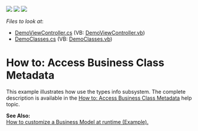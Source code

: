 <!-- default badges list -->
![](https://img.shields.io/endpoint?url=https://codecentral.devexpress.com/api/v1/VersionRange/128586688/10.2.3%2B)
[![](https://img.shields.io/badge/Open_in_DevExpress_Support_Center-FF7200?style=flat-square&logo=DevExpress&logoColor=white)](https://supportcenter.devexpress.com/ticket/details/E1649)
[![](https://img.shields.io/badge/📖_How_to_use_DevExpress_Examples-e9f6fc?style=flat-square)](https://docs.devexpress.com/GeneralInformation/403183)
<!-- default badges end -->
<!-- default file list -->
*Files to look at*:

* [DemoViewController.cs](./CS/UsesTypesInfo.Module.Win/DemoViewController.cs) (VB: [DemoViewController.vb](./VB/UsesTypesInfo.Module.Win/DemoViewController.vb))
* [DemoClasses.cs](./CS/UsesTypesInfo.Module/DemoClasses.cs) (VB: [DemoClasses.vb](./VB/UsesTypesInfo.Module/DemoClasses.vb))
<!-- default file list end -->
# How to: Access Business Class Metadata


<p>This example illustrates how use the types info subsystem. The complete description is available in the <a href="http://documentation.devexpress.com/#Xaf/CustomDocument3224"><u>How to: Access Business Class Metadata</u></a> help topic.</p><p><strong>See Also:</strong><br />
<a href="https://www.devexpress.com/Support/Center/p/E250">How to customize a Business Model at runtime (Example).</a></p>

<br/>


